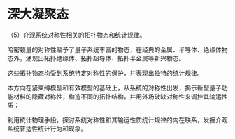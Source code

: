 # 深大凝聚态

（5）介观系统对称性相关的拓扑物态和统计规律。

  哈密顿量的对称性赋予了量子系统丰富的物态，在经典的金属、半导体、绝缘体物态外，涌现出拓扑绝缘体、拓扑超导体、拓扑半金属等新兴物态。

  这些拓扑物态均受到系统特定对称性的保护，并表现出独特的统计规律。

  本方向在紧束缚模型和有效模型的基础上，从系统的对称性出发，揭示新型量子功能材料的隐藏对称性，构造不同的拓扑结构，并用外场破缺对称性来调控其输运性质；

  利用统计物理手段，探讨系统对称性和其输运性质统计规律的内在联系，发掘介观系统普适性统计行为和现象。
